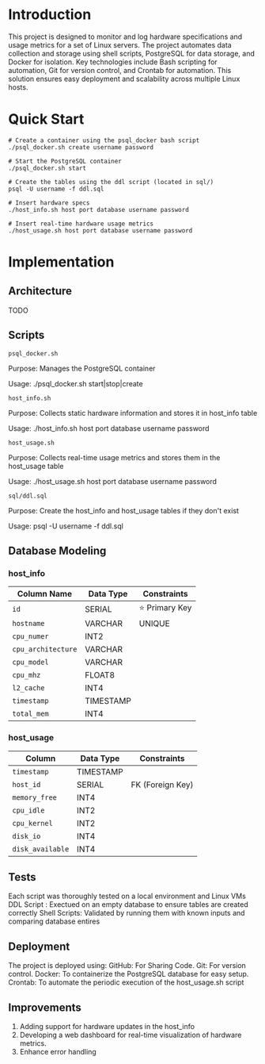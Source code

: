 # Introduction
This project is designed to monitor and log hardware specifications and usage metrics for a set of Linux servers. The project automates data collection and storage using shell scripts, PostgreSQL for data storage, and Docker for isolation. Key technologies include Bash scripting for automation, Git for version control, and Crontab for automation. This solution ensures easy deployment and scalability across multiple Linux hosts.

# Quick Start
```
# Create a container using the psql_docker bash script
./psql_docker.sh create username password

# Start the PostgreSQL container
./psql_docker.sh start

# Create the tables using the ddl script (located in sql/)
psql -U username -f ddl.sql

# Insert hardware specs
./host_info.sh host port database username password 

# Insert real-time hardware usage metrics 
./host_usage.sh host port database username password
```

# Implementation
## Architecture
TODO

## Scripts
`psql_docker.sh`

Purpose: Manages the PostgreSQL container

Usage: ./psql_docker.sh start|stop|create


`host_info.sh`

Purpose: Collects static hardware information and stores it in host_info table

Usage: ./host_info.sh host port database username password


`host_usage.sh`

Purpose: Collects real-time usage metrics and stores them in the host_usage table

Usage: ./host_usage.sh host port database username password


`sql/ddl.sql`

Purpose: Create the host_info and host_usage tables if they don't exist

Usage: psql -U username -f ddl.sql

## Database Modeling
### host_info
| **Column Name**   | **Data Type**   | **Constraints**       |
|--------------------|-----------------|------------------------|
| `id`              | SERIAL          | ⭐ Primary Key         |
| `hostname`        | VARCHAR         | UNIQUE                |
| `cpu_numer`       | INT2            |                        |
| `cpu_architecture`| VARCHAR         |                        |
| `cpu_model`       | VARCHAR         |                        |
| `cpu_mhz`         | FLOAT8          |                        |
| `l2_cache`        | INT4            |                        |
| `timestamp`       | TIMESTAMP       |                        |
| `total_mem`       | INT4            |                        |

### host_usage
| **Column**         | **Data Type**   | **Constraints**       |
|---------------------|-----------------|-----------------------|
| `timestamp`        | TIMESTAMP       |                       |
| `host_id`          | SERIAL          | FK (Foreign Key)      |
| `memory_free`      | INT4            |                       |
| `cpu_idle`         | INT2            |                       |
| `cpu_kernel`       | INT2            |                       |
| `disk_io`          | INT4            |                       |
| `disk_available`   | INT4            |                       |



## Tests
Each script was thoroughly tested on a local environment and Linux VMs
DDL Script : Exectued on an empty database to ensure tables are created correctly
Shell Scripts: Validated by running them with known inputs and comparing database entires

## Deployment
The project is deployed using:
GitHub: For Sharing Code.
Git: For version control.
Docker: To containerize the PostgreSQL database for easy setup.
Crontab: To automate the periodic execution of the host_usage.sh script

## Improvements
1. Adding support for hardware updates in the host_info
2. Developing a web dashboard for real-time visualization of hardware metrics.
3. Enhance error handling
